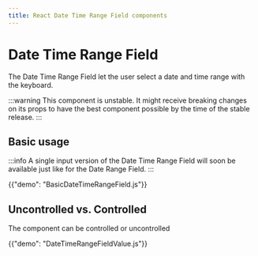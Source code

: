 ```yaml
---
title: React Date Time Range Field components
---
```


# Date Time Range Field [<span class="plan-pro"></span>](https://mui.com/store/items/mui-x-pro/)

<p class="description">The Date Time Range Field let the user select a date and time range with the keyboard.</p>

:::warning
This component is unstable.
It might receive breaking changes on its props to have the best component possible by the time of the stable release.
:::

## Basic usage

:::info
A single input version of the Date Time Range Field will soon be available just like for the Date Range Field.
:::

{{"demo": "BasicDateTimeRangeField.js"}}

## Uncontrolled vs. Controlled

The component can be controlled or uncontrolled

{{"demo": "DateTimeRangeFieldValue.js"}}
